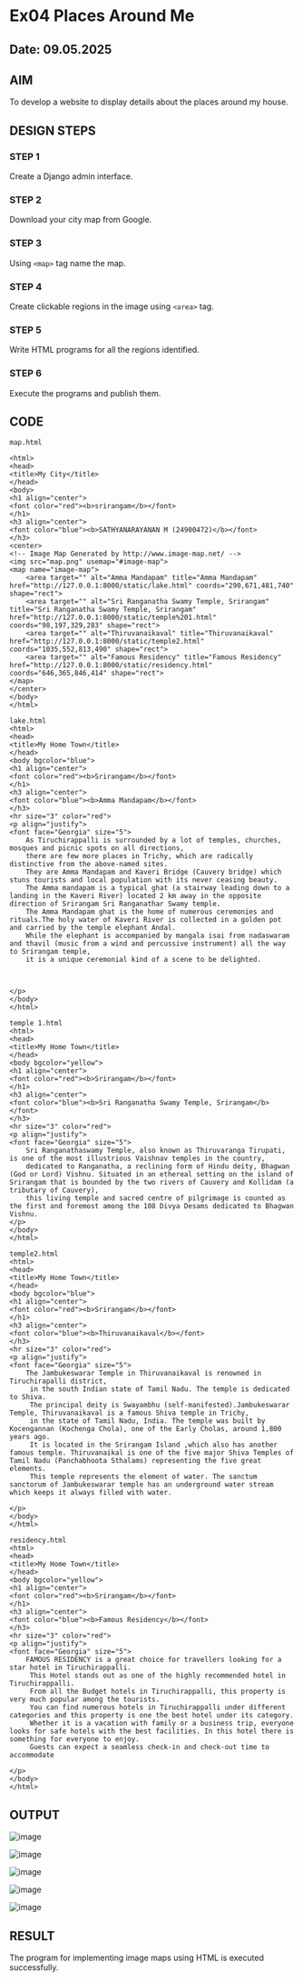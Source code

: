 # Ex04 Places Around Me
## Date: 09.05.2025

## AIM
To develop a website to display details about the places around my house.

## DESIGN STEPS

### STEP 1
Create a Django admin interface.

### STEP 2
Download your city map from Google.

### STEP 3
Using ```<map>``` tag name the map.

### STEP 4
Create clickable regions in the image using ```<area>``` tag.

### STEP 5
Write HTML programs for all the regions identified.

### STEP 6
Execute the programs and publish them.

## CODE
````
map.html

<html>
<head>
<title>My City</title>
</head>
<body>
<h1 align="center">
<font color="red"><b>srirangam</b></font>
</h1>
<h3 align="center">
<font color="blue"><b>SATHYANARAYANAN M (24900472)</b></font>
</h3>
<center>
<!-- Image Map Generated by http://www.image-map.net/ -->
<img src="map.png" usemap="#image-map">
<map name="image-map">
    <area target="" alt="Amma Mandapam" title="Amma Mandapam" href="http://127.0.0.1:8000/static/lake.html" coords="290,671,481,740" shape="rect">
    <area target="" alt="Sri Ranganatha Swamy Temple, Srirangam" title="Sri Ranganatha Swamy Temple, Srirangam" href="http://127.0.0.1:8000/static/temple%201.html" coords="98,197,329,283" shape="rect">
    <area target="" alt="Thiruvanaikaval" title="Thiruvanaikaval" href="http://127.0.0.1:8000/static/temple2.html" coords="1035,552,813,490" shape="rect">
    <area target="" alt="Famous Residency" title="Famous Residency" href="http://127.0.0.1:8000/static/residency.html" coords="646,365,846,414" shape="rect">
</map>
</center>
</body>
</html>

lake.html
<html>
<head>
<title>My Home Town</title>
</head>
<body bgcolor="blue">
<h1 align="center">
<font color="red"><b>Srirangam</b></font>
</h1>
<h3 align="center">
<font color="blue"><b>Amma Mandapam</b></font>
</h3>
<hr size="3" color="red">
<p align="justify">
<font face="Georgia" size="5">
    As Tiruchirappalli is surrounded by a lot of temples, churches, mosques and picnic spots on all directions,
    there are few more places in Trichy, which are radically distinctive from the above-named sites.
    They are Amma Mandapam and Kaveri Bridge (Cauvery bridge) which stuns tourists and local population with its never ceasing beauty.
    The Amma mandapam is a typical ghat (a stairway leading down to a landing in the Kaveri River) located 2 km away in the opposite direction of Srirangam Sri Ranganathar Swamy temple. 
    The Amma Mandapam ghat is the home of numerous ceremonies and rituals.The holy water of Kaveri River is collected in a golden pot and carried by the temple elephant Andal.
    While the elephant is accompanied by mangala isai from nadaswaram and thavil (music from a wind and percussive instrument) all the way to Srirangam temple,
    it is a unique ceremonial kind of a scene to be delighted.



</p>
</body>
</html>

temple 1.html
<html>
<head>
<title>My Home Town</title>
</head>
<body bgcolor="yellow">
<h1 align="center">
<font color="red"><b>Srirangam</b></font>
</h1>
<h3 align="center">
<font color="blue"><b>Sri Ranganatha Swamy Temple, Srirangam</b></font>
</h3>
<hr size="3" color="red">
<p align="justify">
<font face="Georgia" size="5">
    Sri Ranganathaswamy Temple, also known as Thiruvaranga Tirupati, is one of the most illustrious Vaishnav temples in the country, 
    dedicated to Ranganatha, a reclining form of Hindu deity, Bhagwan (God or Lord) Vishnu. Situated in an ethereal setting on the island of Srirangam that is bounded by the two rivers of Cauvery and Kollidam (a tributary of Cauvery),
    this living temple and sacred centre of pilgrimage is counted as the first and foremost among the 108 Divya Desams dedicated to Bhagwan Vishnu.
</p>
</body>
</html>

temple2.html
<html>
<head>
<title>My Home Town</title>
</head>
<body bgcolor="blue">
<h1 align="center">
<font color="red"><b>Srirangam</b></font>
</h1>
<h3 align="center">
<font color="blue"><b>Thiruvanaikaval</b></font>
</h3>
<hr size="3" color="red">
<p align="justify">
<font face="Georgia" size="5">
    The Jambukeswarar Temple in Thiruvanaikaval is renowned in Tiruchirapalli district,
     in the south Indian state of Tamil Nadu. The temple is dedicated to Shiva. 
     The principal deity is Swayambhu (self-manifested).Jambukeswarar Temple, Thiruvanaikaval is a famous Shiva temple in Trichy,
     in the state of Tamil Nadu, India. The temple was built by Kocengannan (Kochenga Chola), one of the Early Cholas, around 1,800 years ago. 
     It is located in the Srirangam Island ,which also has another famous temple. Thiruvanaikal is one of the five major Shiva Temples of Tamil Nadu (Panchabhoota Sthalams) representing the five great elements.
     This temple represents the element of water. The sanctum sanctorum of Jambukeswarar temple has an underground water stream which keeps it always filled with water.
     
</p>
</body>
</html>

residency.html
<html>
<head>
<title>My Home Town</title>
</head>
<body bgcolor="yellow">
<h1 align="center">
<font color="red"><b>Srirangam</b></font>
</h1>
<h3 align="center">
<font color="blue"><b>Famous Residency</b></font>
</h3>
<hr size="3" color="red">
<p align="justify">
<font face="Georgia" size="5">
    FAMOUS RESIDENCY is a great choice for travellers looking for a star hotel in Tiruchirappalli.
     This Hotel stands out as one of the highly recommended hotel in Tiruchirappalli.
     From all the Budget hotels in Tiruchirappalli, this property is very much popular among the tourists.
     You can find numerous hotels in Tiruchirappalli under different categories and this property is one the best hotel under its category.
     Whether it is a vacation with family or a business trip, everyone looks for safe hotels with the best facilities. In this hotel there is something for everyone to enjoy.
     Guests can expect a seamless check-in and check-out time to accommodate

</p>
</body>
</html>
`````


## OUTPUT
![image](https://github.com/user-attachments/assets/22310edc-00cd-41c7-ba59-6efe8dc005b0)

![image](https://github.com/user-attachments/assets/98458a84-48c2-40c9-a015-3ed9e72bafa5)

![image](https://github.com/user-attachments/assets/ee0eca97-3516-4fcf-9a0b-f56ee6a653e9)

![image](https://github.com/user-attachments/assets/c1c20d85-5024-4fb5-9ee7-d7dc13e0b393)


![image](https://github.com/user-attachments/assets/1a9bf101-b52c-46e5-8a8c-9904c7d5da31)




## RESULT
The program for implementing image maps using HTML is executed successfully.
